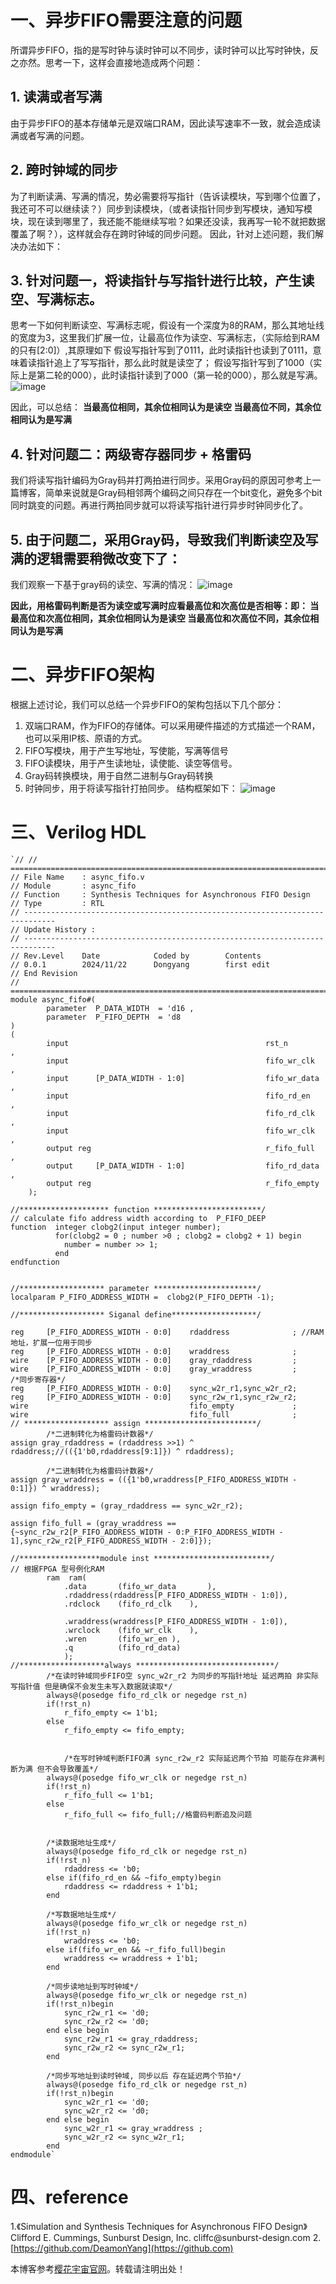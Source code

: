 
# 一、异步FIFO需要注意的问题


所谓异步FIFO，指的是写时钟与读时钟可以不同步，读时钟可以比写时钟快，反之亦然。思考一下，这样会直接地造成两个问题：


## 1\. 读满或者写满


由于异步FIFO的基本存储单元是双端口RAM，因此读写速率不一致，就会造成读满或者写满的问题。


## 2\. 跨时钟域的同步


为了判断读满、写满的情况，势必需要将写指针（告诉读模块，写到哪个位置了，我还可不可以继续读？）同步到读模块，（或者读指针同步到写模块，通知写模块，现在读到哪里了，我还能不能继续写啦？如果还没读，我再写一轮不就把数据覆盖了啊？），这样就会存在跨时钟域的同步问题。
因此，针对上述问题，我们解决办法如下：


## 3\. 针对问题一，将读指针与写指针进行比较，产生读空、写满标志。


思考一下如何判断读空、写满标志呢，假设有一个深度为8的RAM，那么其地址线的宽度为3，这里我们扩展一位，让最高位作为读空、写满标志，（实际给到RAM的只有\[2:0]）,其原理如下
假设写指针写到了0111，此时读指针也读到了0111，意味着读指针追上了写写指针，那么此时就是读空了；
假设写指针写到了1000（实际上是第二轮的000），此时读指针读到了000（第一轮的000），那么就是写满。
![image](https://img2024.cnblogs.com/blog/3539410/202411/3539410-20241122113255422-601058503.png)


因此，可以总结：
**当最高位相同，其余位相同认为是读空
当最高位不同，其余位相同认为是写满**


## 4\. 针对问题二：两级寄存器同步 \+ 格雷码


我们将读写指针编码为Gray码并打两拍进行同步。采用Gray码的原因可参考上一篇博客，简单来说就是Gray码相邻两个编码之间只存在一个bit变化，避免多个bit同时跳变的问题。再进行两拍同步就可以将读写指针进行异步时钟同步化了。


## 5\. 由于问题二，采用Gray码，导致我们判断读空及写满的逻辑需要稍微改变下了：


我们观察一下基于gray码的读空、写满的情况：
![image](https://img2024.cnblogs.com/blog/3539410/202411/3539410-20241122113316408-594245203.png)


**因此，用格雷码判断是否为读空或写满时应看最高位和次高位是否相等：即：
当最高位和次高位相同，其余位相同认为是读空
当最高位和次高位不同，其余位相同认为是写满**


# 二、异步FIFO架构


根据上述讨论，我们可以总结一个异步FIFO的架构包括以下几个部分：


1. 双端口RAM，作为FIFO的存储体。可以采用硬件描述的方式描述一个RAM，也可以采用IP核、原语的方式。
2. FIFO写模块，用于产生写地址，写使能，写满等信号
3. FIFO读模块，用于产生读地址，读使能、读空等信号。
4. Gray码转换模块，用于自然二进制与Gray码转换
5. 时钟同步，用于将读写指针打拍同步。
结构框架如下：
![image](https://img2024.cnblogs.com/blog/3539410/202411/3539410-20241122113340523-2111358148.png)


# 三、Verilog HDL



```
`// // =============================================================================
// File Name	: async_fifo.v
// Module		: async_fifo
// Function		: Synthesis Techniques for Asynchronous FIFO Design
// Type			: RTL
// -----------------------------------------------------------------------------
// Update History :
// -----------------------------------------------------------------------------
// Rev.Level	Date		 	Coded by		Contents
// 0.0.1		2024/11/22   	Dongyang		first edit
// End Revision
// =============================================================================
module async_fifo#(
        parameter  P_DATA_WIDTH  = 'd16 ,
        parameter  P_FIFO_DEPTH  = 'd8 
)
(
		input                                            rst_n			,
		input                                            fifo_wr_clk	,
		input	   [P_DATA_WIDTH - 1:0]                  fifo_wr_data	,
        input                                            fifo_rd_en     ,
        input                                            fifo_rd_clk    ,
		input                                            fifo_wr_clk    ,
        output reg                                       r_fifo_full	,
		output     [P_DATA_WIDTH - 1:0]                  fifo_rd_data   ,
		output reg                                       r_fifo_empty		
	);

//******************** function ************************/
// calculate fifo address width according to  P_FIFO_DEEP
function  integer clobg2(input integer number);
          for(clobg2 = 0 ; number >0 ; clobg2 = clobg2 + 1) begin
            number = number >> 1;
          end
endfunction


//******************* parameter ***********************/
localparam P_FIFO_ADDRESS_WIDTH =  clobg2(P_FIFO_DEPTH -1);

//******************* Siganal define*******************/

reg	    [P_FIFO_ADDRESS_WIDTH - 0:0]    rdaddress              ; //RAM地址，扩展一位用于同步
reg	    [P_FIFO_ADDRESS_WIDTH - 0:0]    wraddress              ;
wire	[P_FIFO_ADDRESS_WIDTH - 0:0]	gray_rdaddress         ;
wire	[P_FIFO_ADDRESS_WIDTH - 0:0]	gray_wraddress         ;
/*同步寄存器*/
reg	    [P_FIFO_ADDRESS_WIDTH - 0:0]    sync_w2r_r1,sync_w2r_r2;
reg	    [P_FIFO_ADDRESS_WIDTH - 0:0]    sync_r2w_r1,sync_r2w_r2;
wire                                    fifo_empty             ;
wire                                    fifo_full              ;
// ******************* assign *************************/		
		/*二进制转化为格雷码计数器*/
assign gray_rdaddress = (rdaddress >>1) ^ rdaddress;//(({1'b0,rdaddress[9:1]}) ^ rdaddress);
		
		/*二进制转化为格雷码计数器*/
assign gray_wraddress = (({1'b0,wraddress[P_FIFO_ADDRESS_WIDTH - 0:1]}) ^ wraddress);
		
assign fifo_empty = (gray_rdaddress == sync_w2r_r2);
		
assign fifo_full = (gray_wraddress == {~sync_r2w_r2[P_FIFO_ADDRESS_WIDTH - 0:P_FIFO_ADDRESS_WIDTH - 1],sync_r2w_r2[P_FIFO_ADDRESS_WIDTH - 2:0]});

//******************module inst **************************/
// 根据FPGA 型号例化RAM
		ram  ram(
			.data		(fifo_wr_data		),
			.rdaddress(rdaddress[P_FIFO_ADDRESS_WIDTH - 1:0]),
			.rdclock	(fifo_rd_clk	),
			
			.wraddress(wraddress[P_FIFO_ADDRESS_WIDTH - 1:0]),
			.wrclock	(fifo_wr_clk	),
			.wren		(fifo_wr_en	),
			.q			(fifo_rd_data)
			);	
//*******************always *******************************/
		/*在读时钟域同步FIFO空 sync_w2r_r2 为同步的写指针地址 延迟两拍 非实际 写指针值 但是确保不会发生未写入数据就读取*/	
		always@(posedge fifo_rd_clk or negedge rst_n)
		if(!rst_n)
			r_fifo_empty <= 1'b1;
		else 
			r_fifo_empty <= fifo_empty;


			/*在写时钟域判断FIFO满 sync_r2w_r2 实际延迟两个节拍 可能存在非满判断为满 但不会导致覆盖*/
		always@(posedge fifo_wr_clk or negedge rst_n)
		if(!rst_n)
			r_fifo_full <= 1'b1;
		else 									
			r_fifo_full <= fifo_full;//格雷码判断追及问题			
			
			
		/*读数据地址生成*/
		always@(posedge fifo_rd_clk or negedge rst_n)
		if(!rst_n)
			rdaddress <= 'b0;
		else if(fifo_rd_en && ~fifo_empty)begin
			rdaddress <= rdaddress + 1'b1;
		end
		
		/*写数据地址生成*/
		always@(posedge fifo_wr_clk or negedge rst_n)
		if(!rst_n)
			wraddress <= 'b0;
		else if(fifo_wr_en && ~r_fifo_full)begin
			wraddress <= wraddress + 1'b1;
		end
		
		/*同步读地址到写时钟域*/
		always@(posedge fifo_wr_clk or negedge rst_n)
		if(!rst_n)begin
			sync_r2w_r1 <= 'd0;
			sync_r2w_r2 <= 'd0;
		end else begin
			sync_r2w_r1 <= gray_rdaddress;
			sync_r2w_r2 <= sync_r2w_r1;		
		end

		/*同步写地址到读时钟域, 同步以后 存在延迟两个节拍*/
		always@(posedge fifo_rd_clk or negedge rst_n)
		if(!rst_n)begin
			sync_w2r_r1 <= 'd0;
			sync_w2r_r2 <= 'd0;
		end else begin
			sync_w2r_r1 <= gray_wraddress ;
			sync_w2r_r2 <= sync_w2r_r1;		
		end		
endmodule`

```

# 四、reference


1\.《Simulation and Synthesis Techniques for Asynchronous FIFO Design》Clifford E. Cummings, Sunburst Design, Inc.
cliffc@sunburst\-design.com
2\.[https://github.com/DeamonYang](https://github.com)


 本博客参考[樱花宇宙官网](https://yzygzn.com)。转载请注明出处！
